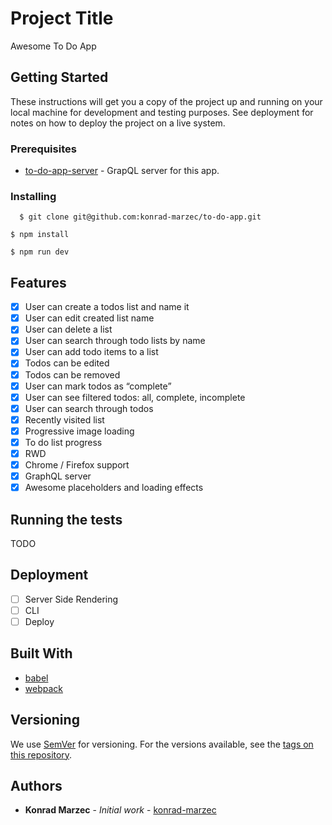# Project Title

Awesome To Do App

## Getting Started

These instructions will get you a copy of the project up and running on your local machine for development and testing purposes. See deployment for notes on how to deploy the project on a live system.

### Prerequisites

* [to-do-app-server](https://github.com/konrad-marzec/to-do-app-server) - GrapQL server for this app.

### Installing

```
  $ git clone git@github.com:konrad-marzec/to-do-app.git
```

```
$ npm install
```

```
$ npm run dev
```

## Features

  * [x] User can create a todos list and name it
  * [x] User can edit created list name
  * [x] User can delete a list
  * [x] User can search through todo lists by name
  * [x] User can add todo items to a list
  * [x] Todos can be edited
  * [x] Todos can be removed
  * [x] User can mark todos as “complete”
  * [x] User can see filtered todos: all, complete, incomplete
  * [x] User can search through todos
  * [x] Recently visited list
  * [x] Progressive image loading
  * [x] To do list progress
  * [x] RWD
  * [x] Chrome / Firefox support
  * [x] GraphQL server
  * [x] Awesome placeholders and loading effects

## Running the tests

TODO

## Deployment

  * [ ] Server Side Rendering
  * [ ] CLI
  * [ ] Deploy

## Built With

* [babel](https://babeljs.io/)
* [webpack](https://webpack.js.org/)


## Versioning

We use [SemVer](http://semver.org/) for versioning. For the versions available, see the [tags on this repository](https://github.com/konrad-marzec/to-do-app/tags).

## Authors

* **Konrad Marzec** - *Initial work* - [konrad-marzec](https://github.com/konrad-marzec)

